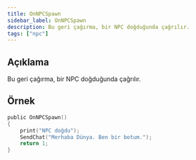 ```yaml
---
title: OnNPCSpawn
sidebar_label: OnNPCSpawn
description: Bu geri çağırma, bir NPC doğduğunda çağrılır.
tags: ["npc"]
---
```


## Açıklama

Bu geri çağırma, bir NPC doğduğunda çağrılır.

## Örnek

```c
public OnNPCSpawn()
{
    print("NPC doğdu");
    SendChat("Merhaba Dünya. Ben bir botum.");
    return 1;
}
```
